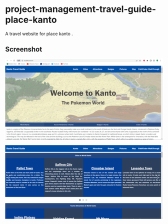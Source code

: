 # project-management-travel-guide-place-kanto

A travel website for place kanto .

## Screenshot

![ScreenShot](images/screenshot1.PNG)

![ScreenShot](images/screenshot2.PNG)
